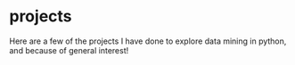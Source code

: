 # projects

Here are a few of the projects I have done to explore data mining in python, and because of general interest!
